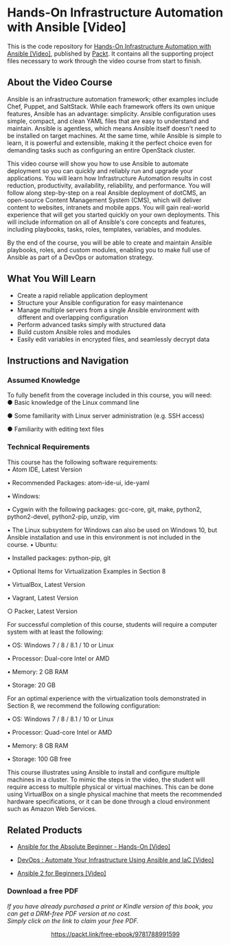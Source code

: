 # Hands-On Infrastructure Automation with Ansible [Video]
This is the code repository for [Hands-On Infrastructure Automation with Ansible [Video]](https://www.packtpub.com/application-development/hands-infrastructure-automation-ansible-video?utm_source=github&utm_medium=repository&utm_campaign=9781788991599), published by [Packt](https://www.packtpub.com/?utm_source=github). It contains all the supporting project files necessary to work through the video course from start to finish.
## About the Video Course
Ansible is an infrastructure automation framework; other examples include Chef, Puppet, and SaltStack. While each framework offers its own unique features, Ansible has an advantage: simplicity. Ansible configuration uses simple, compact, and clean YAML files that are easy to understand and maintain. Ansible is agentless, which means Ansible itself doesn't need to be installed on target machines. At the same time, while Ansible is simple to learn, it is powerful and extensible, making it the perfect choice even for demanding tasks such as configuring an entire OpenStack cluster.

This video course will show you how to use Ansible to automate deployment so you can quickly and reliably run and upgrade your applications. You will learn how Infrastructure Automation results in cost reduction, productivity, availability, reliability, and performance. You will follow along step-by-step on a real Ansible deployment of dotCMS, an open-source Content Management System (CMS), which will deliver content to websites, intranets and mobile apps. You will gain real-world experience that will get you started quickly on your own deployments. This will include information on all of Ansible's core concepts and features, including playbooks, tasks, roles, templates, variables, and modules.

By the end of the course, you will be able to create and maintain Ansible playbooks, roles, and custom modules, enabling you to make full use of Ansible as part of a DevOps or automation strategy.

<H2>What You Will Learn</H2>
<DIV class=book-info-will-learn-text>
<UL>
<LI>Create a rapid reliable application deployment 
<LI>Structure your Ansible configuration for easy maintenance 
<LI>Manage multiple servers from a single Ansible environment with different and overlapping configuration 
<LI>Perform advanced tasks simply with structured data 
<LI>Build custom Ansible roles and modules
<LI>Easily edit variables in encrypted files, and seamlessly decrypt data </LI></UL></DIV>

## Instructions and Navigation
### Assumed Knowledge
To fully benefit from the coverage included in this course, you will need:<br/>
●	Basic knowledge of the Linux command line

●	Some familiarity with Linux server administration (e.g. SSH access)

●	Familiarity with editing text files

### Technical Requirements
This course has the following software requirements:<br/>
•	Atom IDE, Latest Version

•	Recommended Packages: atom-ide-ui, ide-yaml

•	Windows: 

•	Cygwin with the following packages: gcc-core, git, make, python2, python2-devel, python2-pip, unzip, vim

•	The Linux subsystem for Windows can also be used on Windows 10, but Ansible installation and use in this environment is not included in the course.
•	Ubuntu:

•	Installed packages: python-pip, git

•	Optional Items for Virtualization Examples in Section 8

•	VirtualBox, Latest Version

•	Vagrant, Latest Version

○	Packer, Latest Version

For successful completion of this course, students will require a computer system with at least the following:

•	OS: Windows 7 / 8 / 8.1 / 10 or Linux

•	Processor: Dual-core Intel or AMD

•	Memory: 2 GB RAM

•	Storage: 20 GB

For an optimal experience with the virtualization tools demonstrated in Section 8, we recommend the following configuration:

•	OS: Windows 7 / 8 / 8.1 / 10 or Linux

•	Processor: Quad-core Intel or AMD

•	Memory: 8 GB RAM

•	Storage: 100 GB free

This course illustrates using Ansible to install and configure multiple machines in a cluster. To mimic the steps in the video, the student will require access to multiple physical or virtual machines. This can be done using VirtualBox on a single physical machine that meets the recommended hardware specifications, or it can be done through a cloud environment such as Amazon Web Services.

## Related Products
* [Ansible for the Absolute Beginner - Hands-On [Video]](https://www.packtpub.com/application-development/ansible-absolute-beginner-hands-video?utm_source=github&utm_medium=repository&utm_campaign=9781789132427)

* [DevOps : Automate Your Infrastructure Using Ansible and IaC [Video]](https://www.packtpub.com/application-development/devops-automate-your-infrastructure-using-ansible-and-iac-video?utm_source=github&utm_medium=repository&utm_campaign=9781788994453)

* [Ansible 2 for Beginners [Video]](https://www.packtpub.com/networking-and-servers/ansible-2-beginners-video?utm_source=github&utm_medium=repository&utm_campaign=9781786465719)

### Download a free PDF

 <i>If you have already purchased a print or Kindle version of this book, you can get a DRM-free PDF version at no cost.<br>Simply click on the link to claim your free PDF.</i>
<p align="center"> <a href="https://packt.link/free-ebook/9781788991599">https://packt.link/free-ebook/9781788991599 </a> </p>